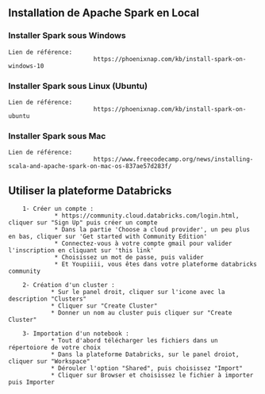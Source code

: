 
## Installation de Apache Spark en Local

### Installer Spark sous Windows
    Lien de référence:
                            https://phoenixnap.com/kb/install-spark-on-windows-10
                            
### Installer Spark sous Linux (Ubuntu) 
    Lien de référence:
                            https://phoenixnap.com/kb/install-spark-on-ubuntu
                            
### Installer Spark sous Mac
    Lien de référence:
                            https://www.freecodecamp.org/news/installing-scala-and-apache-spark-on-mac-os-837ae57d283f/



## Utiliser la plateforme Databricks

        1- Créer un compte :  
                 * https://community.cloud.databricks.com/login.html, cliquer sur "Sign Up" puis créer un compte
                 * Dans la partie 'Choose a cloud provider', un peu plus en bas, cliquer sur 'Get started with Community Edition'
                 * Connectez-vous à votre compte gmail pour valider l'inscription en cliquant sur 'this link'
                 * Choisissez un mot de passe, puis valider
                 * Et Youpiiii, vous êtes dans votre plateforme databricks community
        
        2- Création d'un cluster : 
                * Sur le panel droit, cliquer sur l'icone avec la description "Clusters"
                * Cliquer sur "Create Cluster"
                * Donner un nom au cluster puis cliquer sur "Create Cluster"
                
        3- Importation d'un notebook :               
                * Tout d'abord télécharger les fichiers dans un répertoiore de votre choix
                * Dans la plateforme Databricks, sur le panel droiot, cliquer sur "Workspace"
                * Dérouler l'option "Shared", puis choisissez "Import"
                * Cliquer sur Browser et choisissez le fichier à importer puis Importer
                
